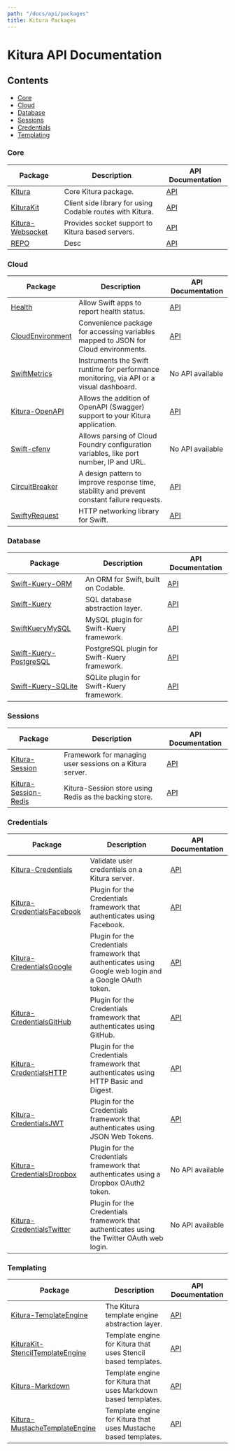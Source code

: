 ```yaml
---
path: "/docs/api/packages"
title: Kitura Packages
---
```


# Kitura API Documentation

 ## Contents

 - [Core](#core)
 - [Cloud](#cloud)
 - [Database](#database)
 - [Sessions](#sessions)
 - [Credentials](#credentials)
 - [Templating](#templating)

 ### Core

 | Package      | Description | API Documentation |
 | ----------- | ----------- | ------- |
 | [Kitura](https://github.com/IBM-Swift/Kitura)      | Core Kitura package.       | [API](https://ibm-swift.github.io/Kitura/) |
 | [KituraKit](https://github.com/IBM-Swift/KituraKit) | Client side library for using Codable routes with Kitura. | [API](https://ibm-swift.github.io/KituraKit/) |
 | [Kitura-Websocket](https://github.com/IBM-Swift/Kitura-Websocket) | Provides socket support to Kitura based servers. | [API](https://ibm-swift.github.io/Kitura-websocket/) |
 | [REPO](https://github.com/IBM-Swift/REPO) | Desc | [API](https://ibm-swift.github.io/REPO/) |

 ### Cloud

 | Package      | Description | API Documentation |
 | ----------- | ----------- | ------- |
 | [Health](https://github.com/IBM-Swift/Health)      | Allow Swift apps to report health status.       | [API](https://ibm-swift.github.io/Health/) |
 | [CloudEnvironment](https://github.com/IBM-Swift/CloudEnvironment) | Convenience package for accessing variables mapped to JSON for Cloud environments. | [API](https://ibm-swift.github.io/CloudEnvironment/) |
 | [SwiftMetrics](https://github.com/IBM-Swift/SwiftMetrics) | Instruments the Swift runtime for performance monitoring, via API or a visual dashboard. | No API available |
 | [Kitura-OpenAPI](https://github.com/IBM-Swift/Kitura-OpenAPI) | Allows the addition of OpenAPI (Swagger) support to your Kitura application. | [API](https://ibm-swift.github.io/Kitura-OpenAPI/) |
 | [Swift-cfenv](https://github.com/IBM-Swift/Swift-cfenv) | Allows parsing of Cloud Foundry configuration variables, like port number, IP and URL. | No API available |
 | [CircuitBreaker](https://github.com/IBM-Swift/CircuitBreaker) | A design pattern to improve response time, stability and prevent constant failure requests. | [API](https://ibm-swift.github.io/CircuitBreaker/) |
 | [SwiftyRequest](https://github.com/IBM-Swift/SwiftyRequest) | HTTP networking library for Swift. | [API](https://ibm-swift.github.io/SwiftyRequest/) |

 ### Database

 | Package      | Description | API Documentation |
 | ----------- | ----------- | ------- |
 | [Swift-Kuery-ORM](https://github.com/IBM-Swift/Swift-Kuery-ORM)   | An ORM for Swift, built on Codable.        | [API](https://ibm-swift.github.io/Swift-Kuery-ORM/) |
 | [Swift-Kuery](https://github.com/IBM-Swift/Swift-Kuery) | SQL database abstraction layer. | [API](https://ibm-swift.github.io/Swift-Kuery/) |
 | [SwiftKueryMySQL](https://github.com/IBM-Swift/SwiftKueryMySQL) | MySQL plugin for Swift-Kuery framework. | [API](https://ibm-swift.github.io/SwiftKueryMySQL/) |
 | [Swift-Kuery-PostgreSQL](https://github.com/IBM-Swift/Swift-Kuery-PostgreSQL) | PostgreSQL plugin for Swift-Kuery framework. | [API](https://ibm-swift.github.io/Swift-Kuery-PostgreSQL/) |
 | [Swift-Kuery-SQLite](https://github.com/IBM-Swift/Swift-Kuery-SQLite) | SQLite plugin for Swift-Kuery framework. | [API](https://ibm-swift.github.io/Swift-Kuery-SQLite/) |

 ### Sessions

 | Package      | Description | API Documentation |
 | ----------- | ----------- | ------- |
 | [Kitura-Session](https://github.com/IBM-Swift/Kitura-Session)      | Framework for managing user sessions on a Kitura server.    | [API](https://ibm-swift.github.io/Kitura-Session/) |
 | [Kitura-Session-Redis](https://github.com/IBM-Swift/KituraKit) | Kitura-Session store using Redis as the backing store. | [API](https://ibm-swift.github.io/Kitura-Session-Redis/) |

 ### Credentials

 | Package      | Description | API Documentation |
 | ----------- | ----------- | ------- |
 | [Kitura-Credentials](https://github.com/IBM-Swift/Kitura-Credentials)  | Validate user credentials on a Kitura server. | [API](https://ibm-swift.github.io/Kitura-Credentials/) |
 | [Kitura-CredentialsFacebook](https://github.com/IBM-Swift/Kitura-CredentialsFacebook)  | Plugin for the Credentials framework that authenticates using Facebook. | [API](https://ibm-swift.github.io/Kitura-CredentialsFacebook/) |
 | [Kitura-CredentialsGoogle](https://github.com/IBM-Swift/Kitura-CredentialsGoogle)  | Plugin for the Credentials framework that authenticates using Google web login and a Google OAuth token. | [API](https://ibm-swift.github.io/Kitura-CredentialsGoogle/) |
 | [Kitura-CredentialsGitHub](https://github.com/IBM-Swift/Kitura-CredentialsGitHub)  | Plugin for the Credentials framework that authenticates using GitHub. | [API](https://ibm-swift.github.io/Kitura-CredentialsGitHub/) |
 | [Kitura-CredentialsHTTP](https://github.com/IBM-Swift/Kitura-CredentialsHTTP)  | Plugin for the Credentials framework that authenticates using HTTP Basic and Digest. | [API](https://ibm-swift.github.io/Kitura-CredentialsHTTP/) |
 | [Kitura-CredentialsJWT](https://github.com/IBM-Swift/Kitura-CredentialsJWT)  | Plugin for the Credentials framework that authenticates using JSON Web Tokens. | [API](https://ibm-swift.github.io/Kitura-CredentialsJWT/) |
 | [Kitura-CredentialsDropbox](https://github.com/IBM-Swift/Kitura-CredentialsDropbox)  | Plugin for the Credentials framework that authenticates using a Dropbox OAuth2 token. | No API available |
 | [Kitura-CredentialsTwitter](https://github.com/IBM-Swift/Kitura-CredentialsTwitter)  | Plugin for the Credentials framework that authenticates using the Twitter OAuth web login. | No API available |

 ### Templating

 | Package      | Description | API Documentation |
 | ----------- | ----------- | ------- |
 | [Kitura-TemplateEngine](https://github.com/IBM-Swift/Kitura-TemplateEngine)      | The Kitura template engine abstraction layer. | [API](https://ibm-swift.github.io/Kitura-TemplateEngine/) |
 | [KituraKit-StencilTemplateEngine](https://github.com/IBM-Swift/Kitura-StencilTemplateEngine) | Template engine for Kitura that uses Stencil based templates. | [API](https://ibm-swift.github.io/Kitura-StencilTemplateEngine/) |
 | [Kitura-Markdown](https://github.com/IBM-Swift/Kitura-Markdown) | Template engine for Kitura that uses Markdown based templates. | [API](https://ibm-swift.github.io/Kitura-Markdown/) |
 | [Kitura-MustacheTemplateEngine](https://github.com/IBM-Swift/Kitura-MustacheTemplateEngine) | Template engine for Kitura that uses Mustache based templates. | [API](https://ibm-swift.github.io/Kitura-MustacheTemplateEngine/) |

